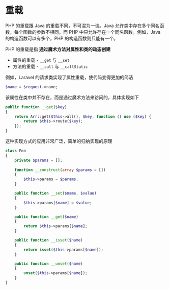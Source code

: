 # 重载

PHP 的重载跟 Java 的重载不同，不可混为一谈。Java 允许类中存在多个同名函数，每个函数的参数不相同，而 PHP 中只允许存在一个同名函数。例如，Java 的构造函数可以有多个，PHP 的构造函数则只能有一个。

PHP 的重载是指 **通过魔术方法对属性和类的动态创建**

* 属性的重载 -  `__get` 与 `__set`
* 方法的重载 -  `__call` 与 `__callStatic`

例如，Laravel 的请求类实现了属性重载，使代码变得更加的简洁

```php
$name = $request->name;
```
该属性在类中并不存在，而是通过魔术方法来访问的，具体实现如下

```php
public function __get($key)
{
    return Arr::get($this->all(), $key, function () use ($key) {
        return $this->route($key);
    });
}
```
这种实现方式的应用非常广泛，简单的归纳实现的原理

```php
class Foo
{	
	private $params = [];
	
	function __construct(array $params = [])
	{
		$this->params = $params;
	}

	public function __set($name, $value)
    {
        $this->params[$name] = $value;
    }

	public function __get($name)
    {
    	return $this->params[$name];
    }

    public function __isset($name)
    {
        return isset($this->params[$name]);
    }

    public function __unset($name)
    {
        unset($this->params[$name]);
    }
}
```